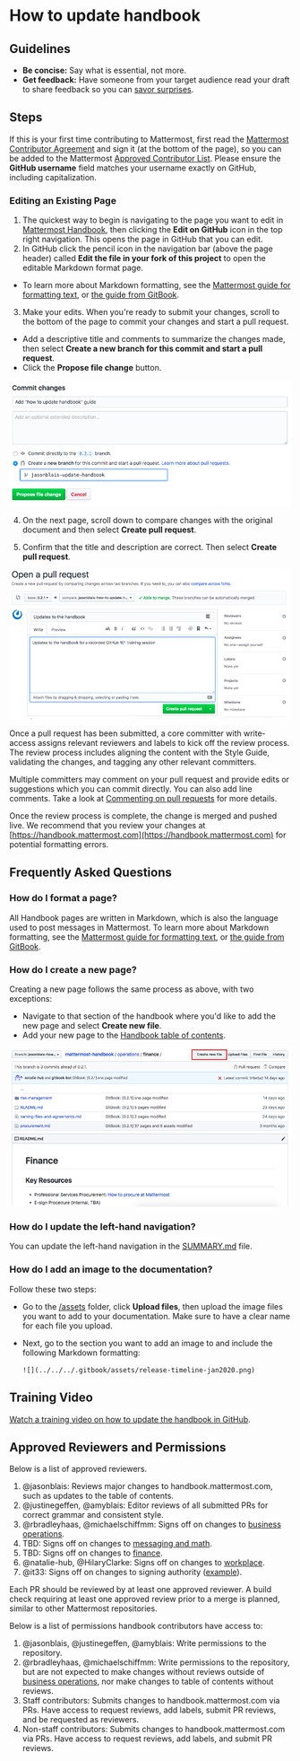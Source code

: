 # How to update handbook

## Guidelines

* **Be concise:** Say what is essential, not more. 
* **Get feedback:** Have someone from your target audience read your draft to share feedback so you can [savor surprises](../about-mattermost/mindsets.md#savor-surprises).

## Steps

If this is your first time contributing to Mattermost, first read the [Mattermost Contributor Agreement](https://www.mattermost.org/mattermost-contributor-agreement/) and sign it \(at the bottom of the page\), so you can be added to the Mattermost [Approved Contributor List](https://docs.google.com/spreadsheets/d/1NTCeG-iL_VS9bFqtmHSfwETo5f-8MQ7oMDE5IUYJi_Y/pubhtml?gid=0&single=true). Please ensure the **GitHub username** field matches your username exactly on GitHub, including capitalization.

### Editing an Existing Page

1. The quickest way to begin is navigating to the page you want to edit in [Mattermost Handbook](https://handbook.mattermost.com/), then clicking the **Edit on GitHub** icon in the top right navigation. This opens the page in GitHub that you can edit.
2. In GitHub click the pencil icon in the navigation bar (above the page header) called **Edit the file in your fork of this project** to open the editable Markdown format page. 
- To learn more about Markdown formatting, see the [Mattermost guide for formatting text](https://docs.mattermost.com/help/messaging/formatting-text.html), or [the guide from GitBook](https://docs.gitbook.com/editing-content/markdown).
3. Make your edits. When you're ready to submit your changes, scroll to the bottom of the page to commit your changes and start a pull request.

* Add a descriptive title and comments to summarize the changes made, then select **Create a new branch for this commit and start a pull request**.
* Click the **Propose file change** button.

![](../../.gitbook/assets/how-to-update-handbook-commit-changes.png)

4. On the next page, scroll down to compare changes with the original document and then select **Create pull request**. 

5. Confirm that the title and description are correct. Then select **Create pull request**.  

![](../../.gitbook/assets/how-to-update-handbook-create-new-pull-request.png)

Once a pull request has been submitted, a core committer with write-access assigns relevant reviewers and labels to kick off the review process.  The review process includes aligning the content with the Style Guide, validating the changes, and tagging any other relevant committers.

Multiple committers may comment on your pull request and provide edits or suggestions which you can commit directly. You can also add line comments. Take a look at [Commenting on pull requests](https://help.github.com/en/github/collaborating-with-issues-and-pull-requests/commenting-on-a-pull-request) for more details.

Once the review process is complete, the change is merged and pushed live. We recommend that you review your changes at [https://handbook.mattermost.com](https://handbook.mattermost.com) for potential formatting errors.

## Frequently Asked Questions

### How do I format a page?

All Handbook pages are written in Markdown, which is also the language used to post messages in Mattermost. To learn more about Markdown formatting, see the [Mattermost guide for formatting text](https://docs.mattermost.com/help/messaging/formatting-text.html), or [the guide from GitBook](https://docs.gitbook.com/editing-content/markdown).

### How do I create a new page?

Creating a new page follows the same process as above, with two exceptions:

* Navigate to that section of the handbook where you'd like to add the new page and select **Create new file**.
* Add your new page to the [Handbook table of contents](https://github.com/mattermost/mattermost-handbook/blob/0.2.1/SUMMARY.md).

![](../../.gitbook/assets/how-to-update-handbook-create-new-file.png)

### How do I update the left-hand navigation?

You can update the left-hand navigation in the [SUMMARY.md](https://github.com/mattermost/mattermost-handbook/blob/0.2.1/SUMMARY.md) file.

### How do I add an image to the documentation?

Follow these two steps:

* Go to the [/assets](https://github.com/mattermost/mattermost-handbook/tree/0.2.1/.gitbook/assets) folder, click **Upload files**, then upload the image files you want to add to your documentation. Make sure to have a clear name for each file you upload.
* Next, go to the section you want to add an image to and include the following Markdown formatting:

  ```text
  ![](../../../.gitbook/assets/release-timeline-jan2020.png)
  ```

## Training Video

[Watch a training video on how to update the handbook in GitHub](https://drive.google.com/file/d/1AOI8H-oe2u1JW6oOA4nPPTSbGnK3Xuq1/view?usp=sharing).

## Approved Reviewers and Permissions

Below is a list of approved reviewers.

1. @jasonblais: Reviews major changes to handbook.mattermost.com, such as updates to the table of contents.
2. @justinegeffen, @amyblais: Editor reviews of all submitted PRs for correct grammar and consistent style.
3. @rbradleyhaas, @michaelschiffmm: Signs off on changes to [business operations](https://handbook.mattermost.com/operations/business-operations).
3. TBD: Signs off on changes to [messaging and math](https://handbook.mattermost.com/operations/messaging-and-math).
4. TBD: Signs off on changes to [finance](https://handbook.mattermost.com/operations/finance).
5. @natalie-hub, @HilaryClarke: Signs off on changes to [workplace](https://handbook.mattermost.com/operations/workplace).
6. @it33: Signs off on changes to signing authority ([example](https://github.com/mattermost/mattermost-handbook/pull/60)).

Each PR should be reviewed by at least one approved reviewer. A build check requiring at least one approved review prior to a merge is planned, similar to other Mattermost repositories.

Below is a list of permissions handbook contributors have access to:

1. @jasonblais, @justinegeffen, @amyblais: Write permissions to the repository.
2. @rbradleyhaas, @michaelschiffmm: Write permissions to the repository, but are not expected to make changes without reviews outside of [business operations](https://handbook.mattermost.com/operations/business-operations), nor make changes to table of contents without reviews. 
4. Staff contributors: Submits changes to handbook.mattermost.com via PRs. Have access to request reviews, add labels, submit PR reviews, and be requested as reviewers.
5. Non-staff contributors: Submits changes to handbook.mattermost.com via PRs. Have access to request reviews, add labels, and submit PR reviews.
